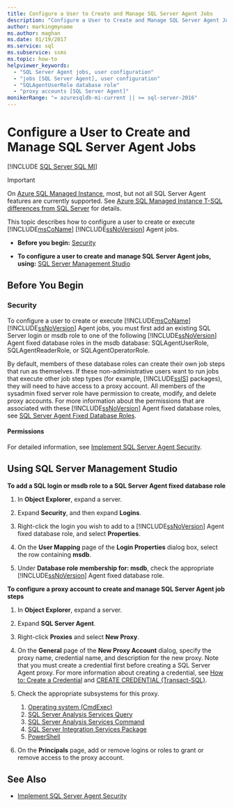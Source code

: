 ```yaml
---
title: Configure a User to Create and Manage SQL Server Agent Jobs
description: "Configure a User to Create and Manage SQL Server Agent Jobs"
author: markingmyname
ms.author: maghan
ms.date: 01/19/2017
ms.service: sql
ms.subservice: ssms
ms.topic: how-to
helpviewer_keywords:
  - "SQL Server Agent jobs, user configuration"
  - "jobs [SQL Server Agent], user configuration"
  - "SQLAgentUserRole database role"
  - "proxy accounts [SQL Server Agent]"
monikerRange: "= azuresqldb-mi-current || >= sql-server-2016"
---
```


# Configure a User to Create and Manage SQL Server Agent Jobs

[!INCLUDE [SQL Server SQL MI](../../includes/applies-to-version/sql-asdbmi.md)]

> [!IMPORTANT]  
> On [Azure SQL Managed Instance](/azure/sql-database/sql-database-managed-instance), most, but not all SQL Server Agent features are currently supported. See [Azure SQL Managed Instance T-SQL differences from SQL Server](/azure/sql-database/sql-database-managed-instance-transact-sql-information#sql-server-agent) for details.

This topic describes how to configure a user to create or execute [!INCLUDE[msCoName](../../includes/msconame-md.md)] [!INCLUDE[ssNoVersion](../../includes/ssnoversion-md.md)] Agent jobs.  

- **Before you begin:**  [Security](#Security)  
 
- **To configure a user to create and manage SQL Server Agent jobs, using:**  [SQL Server Management Studio](#SSMS)  

## <a name="BeforeYouBegin"></a>Before You Begin  
  
### <a name="Security"></a>Security  
To configure a user to create or execute [!INCLUDE[msCoName](../../includes/msconame-md.md)] [!INCLUDE[ssNoVersion](../../includes/ssnoversion-md.md)] Agent jobs, you must first add an existing SQL Server login or msdb role to one of the following [!INCLUDE[ssNoVersion](../../includes/ssnoversion-md.md)] Agent fixed database roles in the msdb database: SQLAgentUserRole, SQLAgentReaderRole, or SQLAgentOperatorRole.  
  
By default, members of these database roles can create their own job steps that run as themselves. If these non-administrative users want to run jobs that execute other job step types (for example, [!INCLUDE[ssIS](../../includes/ssis-md.md)] packages), they will need to have access to a proxy account. All members of the sysadmin fixed server role have permission to create, modify, and delete proxy accounts. For more information about the permissions that are associated with these [!INCLUDE[ssNoVersion](../../includes/ssnoversion-md.md)] Agent fixed database roles, see [SQL Server Agent Fixed Database Roles](../../ssms/agent/sql-server-agent-fixed-database-roles.md).  
  
#### <a name="Permissions"></a>Permissions  
For detailed information, see [Implement SQL Server Agent Security](../../ssms/agent/implement-sql-server-agent-security.md).  
  
## <a name="SSMS"></a>Using SQL Server Management Studio  
**To add a SQL login or msdb role to a SQL Server Agent fixed database role**  
  
1.  In **Object Explorer**, expand a server.  
  
2.  Expand **Security**, and then expand **Logins**.  
  
3.  Right-click the login you wish to add to a [!INCLUDE[ssNoVersion](../../includes/ssnoversion-md.md)] Agent fixed database role, and select **Properties**.  
  
4.  On the **User Mapping** page of the **Login Properties** dialog box, select the row containing **msdb**.  
  
5.  Under **Database role membership for: msdb**, check the appropriate [!INCLUDE[ssNoVersion](../../includes/ssnoversion-md.md)] Agent fixed database role.  
  
**To configure a proxy account to create and manage SQL Server Agent job steps**  
  
1.  In **Object Explorer**, expand a server.  
  
2.  Expand **SQL Server Agent**.  
  
3.  Right-click **Proxies** and select **New Proxy**.  
  
4.  On the **General** page of the **New Proxy Account** dialog, specify the proxy name, credential name, and description for the new proxy. Note that you must create a credential first before creating a SQL Server Agent proxy. For more information about creating a credential, see [How to: Create a Credential](../../relational-databases/security/authentication-access/create-a-credential.md) and [CREATE CREDENTIAL (Transact-SQL)](../../t-sql/statements/create-credential-transact-sql.md).  
  
5.  Check the appropriate subsystems for this proxy.
    1. [Operating system (CmdExec)](create-a-cmdexec-job-step.md)
    1. [SQL Server Analysis Services Query](create-an-analysis-services-job-step.md#to-create-an-analysis-services-query-job-step)
    1. [SQL Server Analysis Services Command](create-an-analysis-services-job-step.md#to-create-an-analysis-services-command-job-step-1)
    1. [SQL Server Integration Services Package](../../integration-services/packages/run-integration-services-ssis-packages.md)
    1. [PowerShell](/powershell/sql-server/run-windows-powershell-steps-in-sql-server-agent)
  
6.  On the **Principals** page, add or remove logins or roles to grant or remove access to the proxy account.  

## See Also
- [Implement SQL Server Agent Security](../../ssms/agent/implement-sql-server-agent-security.md)
